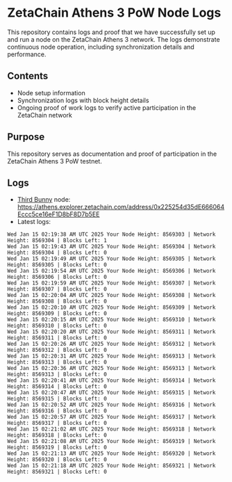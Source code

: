 # ZetaChain Athens 3 PoW Node Logs
This repository contains logs and proof that we have successfully set up and run a node on the ZetaChain Athens 3 network. The logs demonstrate continuous node operation, including synchronization details and performance.

## Contents
- Node setup information
- Synchronization logs with block height details
- Ongoing proof of work logs to verify active participation in the ZetaChain network

## Purpose
This repository serves as documentation and proof of participation in the ZetaChain Athens 3 PoW testnet.

## Logs

- [Third Bunny](https://thirdbunny.xyz/) node: https://athens.explorer.zetachain.com/address/0x225254d35dE666064Eccc5ce16eF1D8bF8D7b5EE
- Latest logs:
```
Wed Jan 15 02:19:38 AM UTC 2025 Your Node Height: 8569303 | Network Height: 8569304 | Blocks Left: 1
Wed Jan 15 02:19:43 AM UTC 2025 Your Node Height: 8569304 | Network Height: 8569304 | Blocks Left: 0
Wed Jan 15 02:19:49 AM UTC 2025 Your Node Height: 8569305 | Network Height: 8569305 | Blocks Left: 0
Wed Jan 15 02:19:54 AM UTC 2025 Your Node Height: 8569306 | Network Height: 8569306 | Blocks Left: 0
Wed Jan 15 02:19:59 AM UTC 2025 Your Node Height: 8569307 | Network Height: 8569307 | Blocks Left: 0
Wed Jan 15 02:20:04 AM UTC 2025 Your Node Height: 8569308 | Network Height: 8569308 | Blocks Left: 0
Wed Jan 15 02:20:10 AM UTC 2025 Your Node Height: 8569309 | Network Height: 8569309 | Blocks Left: 0
Wed Jan 15 02:20:15 AM UTC 2025 Your Node Height: 8569310 | Network Height: 8569310 | Blocks Left: 0
Wed Jan 15 02:20:20 AM UTC 2025 Your Node Height: 8569311 | Network Height: 8569311 | Blocks Left: 0
Wed Jan 15 02:20:26 AM UTC 2025 Your Node Height: 8569312 | Network Height: 8569312 | Blocks Left: 0
Wed Jan 15 02:20:31 AM UTC 2025 Your Node Height: 8569313 | Network Height: 8569313 | Blocks Left: 0
Wed Jan 15 02:20:36 AM UTC 2025 Your Node Height: 8569313 | Network Height: 8569313 | Blocks Left: 0
Wed Jan 15 02:20:41 AM UTC 2025 Your Node Height: 8569314 | Network Height: 8569314 | Blocks Left: 0
Wed Jan 15 02:20:47 AM UTC 2025 Your Node Height: 8569315 | Network Height: 8569315 | Blocks Left: 0
Wed Jan 15 02:20:52 AM UTC 2025 Your Node Height: 8569316 | Network Height: 8569316 | Blocks Left: 0
Wed Jan 15 02:20:57 AM UTC 2025 Your Node Height: 8569317 | Network Height: 8569317 | Blocks Left: 0
Wed Jan 15 02:21:02 AM UTC 2025 Your Node Height: 8569318 | Network Height: 8569318 | Blocks Left: 0
Wed Jan 15 02:21:08 AM UTC 2025 Your Node Height: 8569319 | Network Height: 8569319 | Blocks Left: 0
Wed Jan 15 02:21:13 AM UTC 2025 Your Node Height: 8569320 | Network Height: 8569320 | Blocks Left: 0
Wed Jan 15 02:21:18 AM UTC 2025 Your Node Height: 8569321 | Network Height: 8569321 | Blocks Left: 0
```
